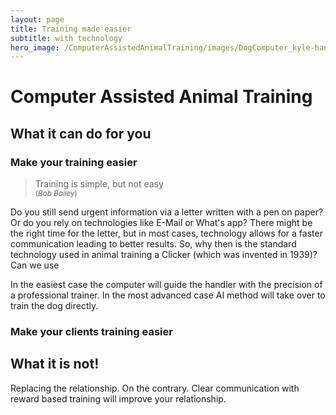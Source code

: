 ```yaml
---
layout: page
title: Training made easier
subtitle: with technology
hero_image: /ComputerAssistedAnimalTraining/images/DogComputer_kyle-hanson-1pyqUh8Jx3E-unsplash.jpg
---
```

# Computer Assisted Animal Training 
## What it can do for you
### Make your training easier

> Training is simple, but not easy <br>
> <small>(<i>Bob Bailey</i>)</small>

Do you still send urgent information via a letter written with a pen on paper? Or do you rely on technologies like E-Mail or What's app? There might be the right time for the letter, but in most cases, technology allows for a faster communication leading to better results. So, why then is the standard technology used in animal training a Clicker (which was invented in 1939)? Can we use 


In the easiest case the computer will guide the handler with the precision of a professional trainer. 
In the most advanced case AI method will take over to train the dog directly.

### Make your clients training easier

## What it is not!
Replacing the relationship. On the contrary. Clear communication with reward based training will improve your relationship.
